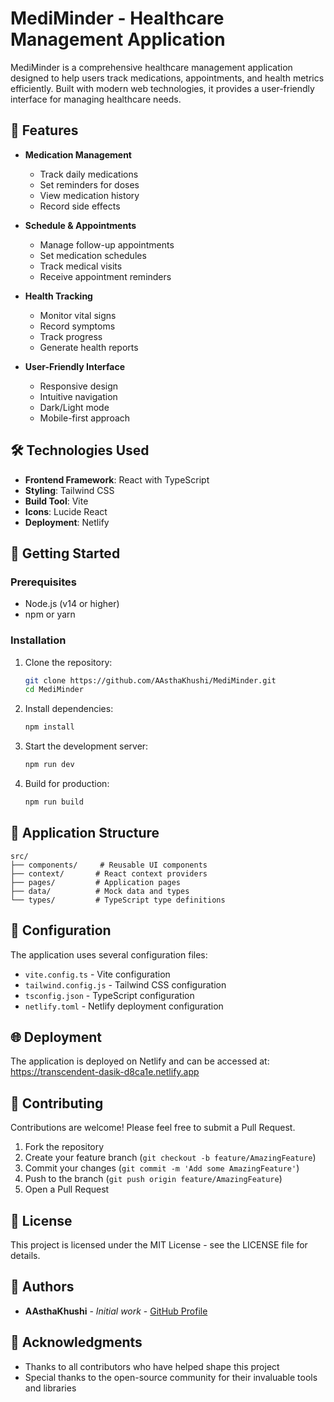 # MediMinder - Healthcare Management Application

MediMinder is a comprehensive healthcare management application designed to help users track medications, appointments, and health metrics efficiently. Built with modern web technologies, it provides a user-friendly interface for managing healthcare needs.

## 🌟 Features

- **Medication Management**
  - Track daily medications
  - Set reminders for doses
  - View medication history
  - Record side effects

- **Schedule & Appointments**
  - Manage follow-up appointments
  - Set medication schedules
  - Track medical visits
  - Receive appointment reminders

- **Health Tracking**
  - Monitor vital signs
  - Record symptoms
  - Track progress
  - Generate health reports

- **User-Friendly Interface**
  - Responsive design
  - Intuitive navigation
  - Dark/Light mode
  - Mobile-first approach

## 🛠️ Technologies Used

- **Frontend Framework**: React with TypeScript
- **Styling**: Tailwind CSS
- **Build Tool**: Vite
- **Icons**: Lucide React
- **Deployment**: Netlify

## 🚀 Getting Started

### Prerequisites

- Node.js (v14 or higher)
- npm or yarn

### Installation

1. Clone the repository:
   ```bash
   git clone https://github.com/AAsthaKhushi/MediMinder.git
   cd MediMinder
   ```

2. Install dependencies:
   ```bash
   npm install
   ```

3. Start the development server:
   ```bash
   npm run dev
   ```

4. Build for production:
   ```bash
   npm run build
   ```

## 📱 Application Structure

```
src/
├── components/     # Reusable UI components
├── context/       # React context providers
├── pages/         # Application pages
├── data/          # Mock data and types
└── types/         # TypeScript type definitions
```

## 🔧 Configuration

The application uses several configuration files:

- `vite.config.ts` - Vite configuration
- `tailwind.config.js` - Tailwind CSS configuration
- `tsconfig.json` - TypeScript configuration
- `netlify.toml` - Netlify deployment configuration

## 🌐 Deployment

The application is deployed on Netlify and can be accessed at:
https://transcendent-dasik-d8ca1e.netlify.app

## 🤝 Contributing

Contributions are welcome! Please feel free to submit a Pull Request.

1. Fork the repository
2. Create your feature branch (`git checkout -b feature/AmazingFeature`)
3. Commit your changes (`git commit -m 'Add some AmazingFeature'`)
4. Push to the branch (`git push origin feature/AmazingFeature`)
5. Open a Pull Request

## 📝 License

This project is licensed under the MIT License - see the LICENSE file for details.

## 👥 Authors

- **AAsthaKhushi** - *Initial work* - [GitHub Profile](https://github.com/AAsthaKhushi)

## 🙏 Acknowledgments

- Thanks to all contributors who have helped shape this project
- Special thanks to the open-source community for their invaluable tools and libraries
